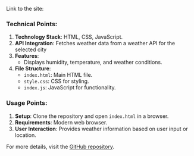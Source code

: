 Link to the site: 
### Technical Points:
1. **Technology Stack**: HTML, CSS, JavaScript.
2. **API Integration**: Fetches weather data from a weather API for the selected city
3. **Features**:
   - Displays humidity, temperature, and weather conditions.
4. **File Structure**:
   - `index.html`: Main HTML file.
   - `style.css`: CSS for styling.
   - `index.js`: JavaScript for functionality.

### Usage Points:
1. **Setup**: Clone the repository and open `index.html` in a browser.
2. **Requirements**: Modern web browser.
3. **User Interaction**: Provides weather information based on user input or location.

For more details, visit the [GitHub repository](https://github.com/Shikhararora19/weather-app).
